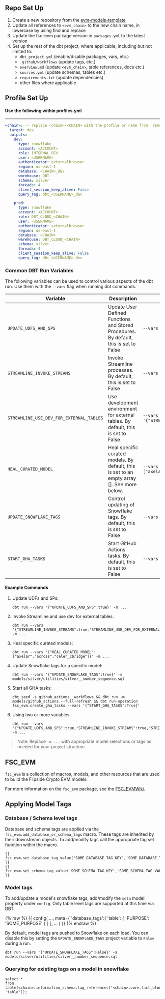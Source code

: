## Repo Set Up
1. Create a new repository from the [evm-models-template](https://github.com/FlipsideCrypto/evm-models-template)
2. Update all references to `<evm_chain>` to the new chain name, in lowercase by using find and replace
3. Update the fsc-evm package version in `packages.yml` to the latest version
4. Set up the rest of the dbt project, where applicable, including but not limited to:
    - `dbt_project.yml` (enable/disable packages, vars, etc.)
    - `.github/workflows` (update tags, etc.)
    - `overview.md` (update `<evm_chain>`, table references, docs etc.)
    - `sources.yml` (update schemas, tables etc.)
    - `requirements.txt` (update dependencies)
    - other files where applicable

## Profile Set Up

#### Use the following within profiles.yml
----

```yml
<chain>: -- replace <chain>/<CHAIN> with the profile or name from, remove this comment in your yml
  target: dev
  outputs:
    dev:
      type: snowflake
      account: <ACCOUNT>
      role: INTERNAL_DEV
      user: <USERNAME>
      authenticator: externalbrowser
      region: us-east-1
      database: <CHAIN>_DEV
      warehouse: DBT
      schema: silver
      threads: 4
      client_session_keep_alive: False
      query_tag: dbt_<USERNAME>_dev

    prod:
      type: snowflake
      account: <ACCOUNT>
      role: DBT_CLOUD_<CHAIN>
      user: <USERNAME>
      authenticator: externalbrowser
      region: us-east-1
      database: <CHAIN>
      warehouse: DBT_CLOUD_<CHAIN>
      schema: silver
      threads: 4
      client_session_keep_alive: False
      query_tag: dbt_<USERNAME>_dev
```

### Common DBT Run Variables

The following variables can be used to control various aspects of the dbt run. Use them with the `--vars` flag when running dbt commands.

| Variable | Description | Example Usage |
|----------|-------------|---------------|
| `UPDATE_UDFS_AND_SPS` | Update User Defined Functions and Stored Procedures. By default, this is set to False | `--vars '{"UPDATE_UDFS_AND_SPS":true}'` |
| `STREAMLINE_INVOKE_STREAMS` | Invoke Streamline processes. By default, this is set to False | `--vars '{"STREAMLINE_INVOKE_STREAMS":true}'` |
| `STREAMLINE_USE_DEV_FOR_EXTERNAL_TABLES` | Use development environment for external tables. By default, this is set to False | `--vars '{"STREAMLINE_USE_DEV_FOR_EXTERNAL_TABLES":true}'` |
| `HEAL_CURATED_MODEL` | Heal specific curated models. By default, this is set to an empty array []. See more below. | `--vars '{"HEAL_CURATED_MODEL":["axelar","across","celer_cbridge"]}'` |
| `UPDATE_SNOWFLAKE_TAGS` | Control updating of Snowflake tags. By default, this is set to False | `--vars '{"UPDATE_SNOWFLAKE_TAGS":false}'` |
| `START_GHA_TASKS` | Start GitHub Actions tasks. By default, this is set to False | `--vars '{"START_GHA_TASKS":true}'` |

#### Example Commands

1. Update UDFs and SPs:
   ```
   dbt run --vars '{"UPDATE_UDFS_AND_SPS":true}' -m ...
   ```

2. Invoke Streamline and use dev for external tables:
   ```
   dbt run --vars '{"STREAMLINE_INVOKE_STREAMS":true,"STREAMLINE_USE_DEV_FOR_EXTERNAL_TABLES":true}' -m ...
   ```

3. Heal specific curated models:
   ```
   dbt run --vars '{"HEAL_CURATED_MODEL":["axelar","across","celer_cbridge"]}' -m ...
   ```

4. Update Snowflake tags for a specific model:
   ```
   dbt run --vars '{"UPDATE_SNOWFLAKE_TAGS":true}' -s models/silver/utilities/silver__number_sequence.sql
   ```

5. Start all GHA tasks:
   ```
   dbt seed -s github_actions__workflows && dbt run -m models/github_actions --full-refresh && dbt run-operation fsc_evm.create_gha_tasks --vars '{"START_GHA_TASKS":True}'
   ```

6. Using two or more variables:
   ```
   dbt run --vars '{"UPDATE_UDFS_AND_SPS":true,"STREAMLINE_INVOKE_STREAMS":true,"STREAMLINE_USE_DEV_FOR_EXTERNAL_TABLES":true}' -m ...
   ```

> Note: Replace `-m ...` with appropriate model selections or tags as needed for your project structure.

## FSC_EVM

`fsc_evm` is a collection of macros, models, and other resources that are used to build the Flipside Crypto EVM models.

For more information on the `fsc_evm` package, see the [FSC_EVMWiki](https://github.com/FlipsideCrypto/fsc-evm/wiki).

## Applying Model Tags

### Database / Schema level tags

Database and schema tags are applied via the `fsc_evm.add_database_or_schema_tags` macro.  These tags are inherited by their downstream objects.  To add/modify tags call the appropriate tag set function within the macro.

```
{{ fsc_evm.set_database_tag_value('SOME_DATABASE_TAG_KEY','SOME_DATABASE_TAG_VALUE') }}
{{ fsc_evm.set_schema_tag_value('SOME_SCHEMA_TAG_KEY','SOME_SCHEMA_TAG_VALUE') }}
```

### Model tags

To add/update a model's snowflake tags, add/modify the `meta` model property under `config`.  Only table level tags are supported at this time via DBT.

{% raw %}
{{ config(
    ...,
    meta={
        'database_tags':{
            'table': {
                'PURPOSE': 'SOME_PURPOSE'
            }
        }
    },
    ...
) }}
{% endraw %}

By default, model tags are pushed to Snowflake on each load. You can disable this by setting the `UPDATE_SNOWFLAKE_TAGS` project variable to `False` during a run.

```
dbt run --vars '{"UPDATE_SNOWFLAKE_TAGS":False}' -s models/silver/utilities/silver__number_sequence.sql
```

### Querying for existing tags on a model in snowflake

```
select *
from table(<chain>.information_schema.tag_references('<chain>.core.fact_blocks', 'table'));
```